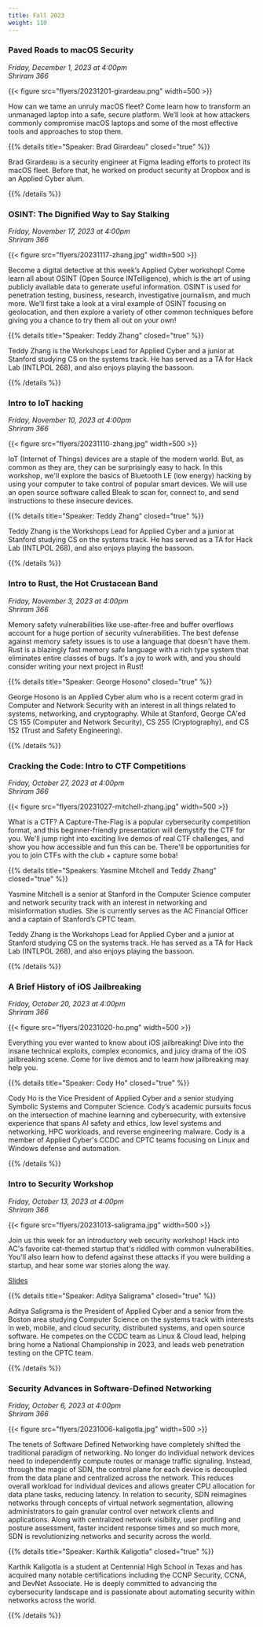 ```yaml
---
title: Fall 2023
weight: 110
---
```


### Paved Roads to macOS Security

*Friday, December 1, 2023 at 4:00pm* \
*Shriram 366*

{{< figure src="flyers/20231201-girardeau.png" width=500 >}}

How can we tame an unruly macOS fleet? Come learn how to transform an unmanaged laptop into a safe, secure platform. We’ll look at how attackers commonly compromise macOS laptops and some of the most effective tools and approaches to stop them.

{{% details title="Speaker: Brad Girardeau" closed="true" %}}

Brad Girardeau is a security engineer at Figma leading efforts to protect its macOS fleet. Before that, he worked on product security at Dropbox and is an Applied Cyber alum.

{{% /details %}}

### OSINT: The Dignified Way to Say Stalking

*Friday, November 17, 2023 at 4:00pm* \
*Shriram 366*

{{< figure src="flyers/20231117-zhang.jpg" width=500 >}}

Become a digital detective at this week’s Applied Cyber workshop! Come learn all about OSINT (Open Source INTelligence), which is the art of using publicly available data to generate useful information. OSINT is used for penetration testing, business, research, investigative journalism, and much more. We’ll first take a look at a viral example of OSINT focusing on geolocation, and then explore a variety of other common techniques before giving you a chance to try them all out on your own!

{{% details title="Speaker: Teddy Zhang" closed="true" %}}

Teddy Zhang is the Workshops Lead for Applied Cyber and a junior at Stanford studying CS on the systems track. He has served as a TA for Hack Lab (INTLPOL 268), and also enjoys playing the bassoon.

{{% /details %}}

### Intro to IoT hacking

*Friday, November 10, 2023 at 4:00pm* \
*Shriram 366*

{{< figure src="flyers/20231110-zhang.jpg" width=500 >}}

IoT (Internet of Things) devices are a staple of the modern world. But, as common as they are, they can be surprisingly easy to hack. In this workshop, we'll explore the basics of Bluetooth LE (low energy) hacking by using your computer to take control of popular smart devices. We will use an open source software called Bleak to scan for, connect to, and send instructions to these insecure devices.

{{% details title="Speaker: Teddy Zhang" closed="true" %}}

Teddy Zhang is the Workshops Lead for Applied Cyber and a junior at Stanford studying CS on the systems track. He has served as a TA for Hack Lab (INTLPOL 268), and also enjoys playing the bassoon.

{{% /details %}}

### Intro to Rust, the Hot Crustacean Band

*Friday, November 3, 2023 at 4:00pm* \
*Shriram 366*

Memory safety vulnerabilities like use-after-free and buffer overflows account for a huge portion of security vulnerabilities. The best defense against memory safety issues is to use a language that doesn't have them. Rust is a blazingly fast memory safe language with a rich type system that eliminates entire classes of bugs. It's a joy to work with, and you should consider writing your next project in Rust! 

{{% details title="Speaker: George Hosono" closed="true" %}}

George Hosono is an Applied Cyber alum who is a recent coterm grad in Computer and Network Security with an interest in all things related to systems, networking, and cryptography. While at Stanford, George CA'ed CS 155 (Computer and Network Security), CS 255 (Cryptography), and CS 152 (Trust and Safety Engineering).

{{% /details %}}

### Cracking the Code: Intro to CTF Competitions

*Friday, October 27, 2023 at 4:00pm* \
*Shriram 366*

{{< figure src="flyers/20231027-mitchell-zhang.jpg" width=500 >}}

What is a CTF? A Capture-The-Flag is a popular cybersecurity competition format, and this beginner-friendly presentation will demystify the CTF for you. We'll jump right into exciting live demos of real CTF challenges, and show you how accessible and fun this can be. There'll be opportunities for you to join CTFs with the club + capture some boba!

{{% details title="Speakers: Yasmine Mitchell and Teddy Zhang" closed="true" %}}

Yasmine Mitchell is a senior at Stanford in the Computer Science computer and network security track with an interest in networking and misinformation studies. She is currently serves as the AC Financial Officer and a captain of Stanford’s CPTC team. 

Teddy Zhang is the Workshops Lead for Applied Cyber and a junior at Stanford studying CS on the systems track. He has served as a TA for Hack Lab (INTLPOL 268), and also enjoys playing the bassoon.

{{% /details %}}

### A Brief History of iOS Jailbreaking

*Friday, October 20, 2023 at 4:00pm* \
*Shriram 366*

{{< figure src="flyers/20231020-ho.png" width=500 >}}

Everything you ever wanted to know about iOS jailbreaking! Dive into the insane technical exploits, complex economics, and juicy drama of the iOS jailbreaking scene.  Come for live demos and to learn how jailbreaking may help you.

{{% details title="Speaker: Cody Ho" closed="true" %}}

Cody Ho is the Vice President of Applied Cyber and a senior studying Symbolic Systems and Computer Science. Cody’s academic pursuits focus on the intersection of machine learning and cybersecurity, with extensive experience that spans AI safety and ethics, low level systems and networking, HPC workloads, and reverse engineering malware. Cody is a member of Applied Cyber's CCDC and CPTC teams focusing on Linux and Windows defense and automation.

{{% /details %}}

### Intro to Security Workshop

*Friday, October 13, 2023 at 4:00pm* \
*Shriram 366*

{{< figure src="flyers/20231013-saligrama.jpg" width=500 >}}

Join us this week for an introductory web security workshop! Hack into AC's favorite cat-themed startup that's riddled with common vulnerabilities. You'll also learn how to defend against these attacks if you were building a startup, and hear some war stories along the way.

[Slides](https://saligrama.io/files/talks/20231013-intro-security-workshop.pdf)

{{% details title="Speaker: Aditya Saligrama" closed="true" %}}

Aditya Saligrama is the President of Applied Cyber and a senior from the Boston area studying Computer Science on the systems track with interests in web, mobile, and cloud security, distributed systems, and open source software. He competes on the CCDC team as Linux & Cloud lead, helping bring home a National Championship in 2023, and leads web penetration testing on the CPTC team.

{{% /details %}}

### Security Advances in Software-Defined Networking

*Friday, October 6, 2023 at 4:00pm* \
*Shriram 366*

{{< figure src="flyers/20231006-kaligotla.jpg" width=500 >}}

The tenets of Software Defined Networking have completely shifted the traditional paradigm of networking. No longer do individual network devices need to independently compute routes or manage traffic signaling. Instead, through the magic of SDN, the control plane for each device is decoupled from the data plane and centralized across the network. This reduces overall workload for individual devices and allows greater CPU allocation for data plane tasks, reducing latency. In relation to security, SDN reimagines networks through concepts of virtual network segmentation, allowing administrators to gain granular control over network clients and applications. Along with centralized network visibility, user profiling and posture assessment, faster incident response times and so much more, SDN is revolutionizing networks and security across the world.

{{% details title="Speaker: Karthik Kaligotla" closed="true" %}}

Karthik Kaligotla is a student at Centennial High School in Texas and has acquired many notable certifications including the CCNP Security, CCNA, and DevNet Associate. He is deeply committed to advancing the cybersecurity landscape and is passionate about automating security within networks across the world.

{{% /details %}}